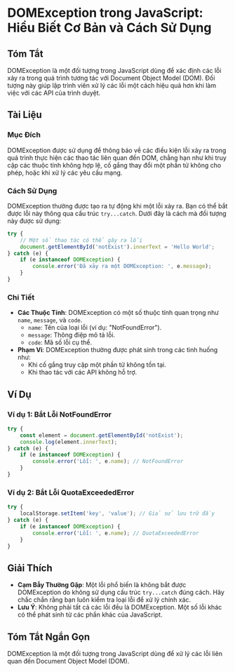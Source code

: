 <!--
Meta Description: # DOMException trong JavaScript: Hiểu Biết Cơ Bản và Cách Sử Dụng ## Tóm Tắt DOMException là một đối tượng trong JavaScript dùng để xác định các lỗi x...
Meta Keywords: lỗi, domexception, các, một, javascript
-->

# DOMException trong JavaScript: Hiểu Biết Cơ Bản và Cách Sử Dụng

## Tóm Tắt
DOMException là một đối tượng trong JavaScript dùng để xác định các lỗi xảy ra trong quá trình tương tác với Document Object Model (DOM). Đối tượng này giúp lập trình viên xử lý các lỗi một cách hiệu quả hơn khi làm việc với các API của trình duyệt.

## Tài Liệu
### Mục Đích
DOMException được sử dụng để thông báo về các điều kiện lỗi xảy ra trong quá trình thực hiện các thao tác liên quan đến DOM, chẳng hạn như khi truy cập các thuộc tính không hợp lệ, cố gắng thay đổi một phần tử không cho phép, hoặc khi xử lý các yêu cầu mạng.

### Cách Sử Dụng
DOMException thường được tạo ra tự động khi một lỗi xảy ra. Bạn có thể bắt được lỗi này thông qua cấu trúc `try...catch`. Dưới đây là cách mà đối tượng này được sử dụng:

```javascript
try {
    // Một số thao tác có thể gây ra lỗi
    document.getElementById('notExist').innerText = 'Hello World';
} catch (e) {
    if (e instanceof DOMException) {
        console.error('Đã xảy ra một DOMException: ', e.message);
    }
}
```

### Chi Tiết
- **Các Thuộc Tính**: DOMException có một số thuộc tính quan trọng như `name`, `message`, và `code`. 
  - `name`: Tên của loại lỗi (ví dụ: "NotFoundError").
  - `message`: Thông điệp mô tả lỗi.
  - `code`: Mã số lỗi cụ thể.
- **Phạm Vi**: DOMException thường được phát sinh trong các tình huống như:
  - Khi cố gắng truy cập một phần tử không tồn tại.
  - Khi thao tác với các API không hỗ trợ.
  
## Ví Dụ
### Ví dụ 1: Bắt Lỗi NotFoundError
```javascript
try {
    const element = document.getElementById('notExist');
    console.log(element.innerText);
} catch (e) {
    if (e instanceof DOMException) {
        console.error('Lỗi: ', e.name); // NotFoundError
    }
}
```

### Ví dụ 2: Bắt Lỗi QuotaExceededError
```javascript
try {
    localStorage.setItem('key', 'value'); // Giả sử lưu trữ đầy
} catch (e) {
    if (e instanceof DOMException) {
        console.error('Lỗi: ', e.name); // QuotaExceededError
    }
}
```

## Giải Thích
- **Cạm Bẫy Thường Gặp**: Một lỗi phổ biến là không bắt được DOMException do không sử dụng cấu trúc `try...catch` đúng cách. Hãy chắc chắn rằng bạn luôn kiểm tra loại lỗi để xử lý chính xác.
- **Lưu Ý**: Không phải tất cả các lỗi đều là DOMException. Một số lỗi khác có thể phát sinh từ các phần khác của JavaScript.

## Tóm Tắt Ngắn Gọn
DOMException là một đối tượng trong JavaScript dùng để xử lý các lỗi liên quan đến Document Object Model (DOM).